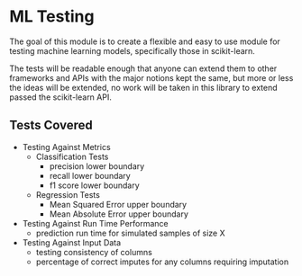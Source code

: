 # ML Testing

The goal of this module is to create a flexible and easy to use module for testing machine learning models, specifically those in scikit-learn.  

The tests will be readable enough that anyone can extend them to other frameworks and APIs with the major notions kept the same, but more or less the ideas will be extended, no work will be taken in this library to extend passed the scikit-learn API.

## Tests Covered

 * Testing Against Metrics
 	* Classification Tests
 		* precision lower boundary
 		* recall lower boundary
 		* f1 score lower boundary
 	* Regression Tests
 		* Mean Squared Error upper boundary
 		* Mean Absolute Error upper boundary
 * Testing Against Run Time Performance
 	* prediction run time for simulated samples of size X
 * Testing Against Input Data
 	* testing consistency of columns
 	* percentage of correct imputes for any columns requiring imputation
 

